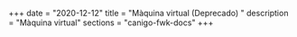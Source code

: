 +++
date        = "2020-12-12"
title       = "Màquina virtual (Deprecado) "
description = "Màquina virtual"
sections    = "canigo-fwk-docs"
+++